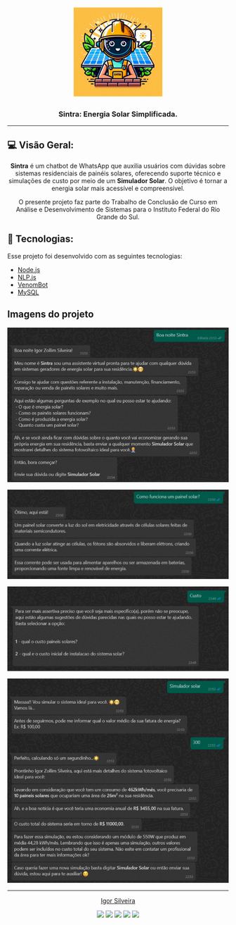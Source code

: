 
<h1 align="center">
    <img alt="" title="Chatbot Sintra" style="max-width: 40%;" src="images/sintra.jpeg">
</h1>

<h3 align="center">Sintra: Energia Solar Simplificada.</h3>

---
## 💻 Visão Geral:
<p align="center"><b>Sintra</b> é um chatbot de WhatsApp que auxilia usuários com dúvidas sobre sistemas residenciais de painéis solares, oferecendo suporte técnico e simulações de custo por meio de um <b>Simulador Solar</b>. O objetivo é tornar a energia solar mais acessível e compreensível.</p>

<p align="center">O presente projeto faz parte do Trabalho de Conclusão de Curso em Análise e Desenvolvimento de Sistemas para o Instituto Federal do Rio Grande do Sul.</p>


## :rocket: Tecnologias:

Esse projeto foi desenvolvido com as seguintes tecnologias:
- [Node.js](https://nodejs.org/en/)
- [NLP.js](https://github.com/axa-group/nlp.js)
- [VenomBot](https://github.com/orkestral/venom)
- [MySQL](https://www.mysql.com/)

## Imagens do projeto

<p align="center"> 
<img src="/images/img-1.png" >
<br />
</p>

<p align="center"> 
<img src="/images/img-4.png" >
<br />
</p>

<p align="center"> 
<img src="/images/img-2.png" >
<br />
</p>

<p align="center"> 
<img src="/images/img-3.png" >
<br />
</p>

---

<p align="center"><a href="https://github.com/igorzs" target="_blank">Igor Silveira</a></p>
<p align="center">
<a href="https://www.linkedin.com/in/igor-zollim/" target="_blank"><img src="https://img.shields.io/badge/-Igor%20Silveira-2978b5?style=flat-square&logo=Linkedin&logoColor=white&link=https://www.linkedin.com/in/igor-zollim/"/></a>
<a href="mailto:igorzollimsilveira@gmail.com"><img src="https://img.shields.io/badge/-igorzollimsilveira@gmail.com-2978b5?style=flat-square&logo=Gmail&logoColor=white&link=mailto:igorzollimsilveira@gmail.com"/></a>
<a href="https://www.facebook.com/igor.zollim/"><img src="https://img.shields.io/badge/-Facebook-2978b5?style=flat-square&logo=Facebook&logoColor=white&link=https://www.facebook.com/igor.zollim/"/></a>
<a href="https://www.instagram.com/igor.zollim/"><img src="https://img.shields.io/badge/-Instagram-2978b5?style=flat-square&logo=Instagram&logoColor=white&link=https://www.instagram.com/igor.zollim/"/></a>
<a href="https://igorzs.github.io/portfolio/"><img src="https://img.shields.io/badge/-Acessar%20Portf%C3%B3lio-2978b5?style=flat-square&logo=github&logoColor=white&link=https://igorzs.github.io/portfolio/"/></a>
</p>

